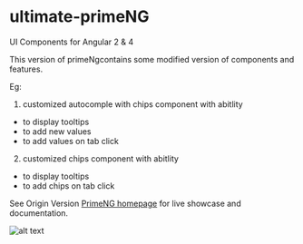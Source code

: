 # ultimate-primeNG
UI Components for Angular 2 & 4

This version of primeNgcontains some modified version of components and features.

Eg: 

1. customized autocomple with chips component with abitlity
  * to display tooltips
  * to add new values
  * to add values on tab click
2. customized chips component with abitlity 
  * to display tooltips
  * to add chips on tab click

See Origin Version [PrimeNG homepage](http://www.primefaces.org/primeng) for live showcase and documentation.

![alt text](https://www.primefaces.org/primeng/assets/showcase/images/primeng-sidebar.svg "PrimeNG")
